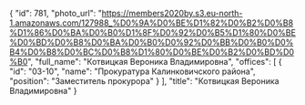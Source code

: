 {
    "id": 781,
    "photo_url": "https://members2020by.s3.eu-north-1.amazonaws.com/127988_%D0%9A%D0%BE%D1%82%D0%B2%D0%B8%D1%86%D0%BA%D0%B0%D1%8F%D0%92%D0%B5%D1%80%D0%BE%D0%BD%D0%B8%D0%BA%D0%B0%D0%92%D0%BB%D0%B0%D0%B4%D0%B8%D0%BC%D0%B8%D1%80%D0%BE%D0%B2%D0%BD%D0%B0",
    "full_name": "Котвицкая Вероника Владимировна",
    "offices": [
        {
            "id": "03-10",
            "name": "Прокуратура Калинковичского района",
            "position": "Заместитель прокурора"
        }
    ],
    "title": "Котвицкая Вероника Владимировна"
}